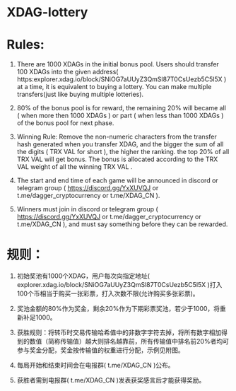 # XDAG-lottery
# Rules:
1. There are 1000 XDAGs in the initial bonus pool. Users should transfer 100 XDAGs into the given address( https:explorer.xdag.io/block/SNiOG7aUUyZ3QmSl87T0CsUezb5C5l5X ) at a time, it is equivalent to buying a lottery. You can make multiple transfers(just like buying multiple lotteries).

2. 80% of the bonus pool is for reward, the remaining 20% will became all ( when more then 1000 XDAGs ) or part ( when less than 1000 XDAGs ) of the bonus pool for next phase.

3. Winning Rule: Remove the non-numeric characters from the transfer hash generated when you transfer XDAG, and the bigger the sum of all the digits ( TRX VAL for short ), the higher the ranking. the top 20% of all TRX VAL will get bonus. The bonus is allocated according to the TRX VAL weight of all the winning TRX VAL .

4. The start and end time of each game will be announced in discord or telegram group ( https://discord.gg/YxXUVQJ or t.me/dagger_cryptocurrency or t.me/XDAG_CN ).

5. Winners must join in discord or telegram group ( https://discord.gg/YxXUVQJ or t.me/dagger_cryptocurrency or t.me/XDAG_CN ), and must say something before they can be rewarded.


# 规则：
1. 初始奖池有1000个XDAG，用户每次向指定地址( explorer.xdag.io/block/SNiOG7aUUyZ3QmSl87T0CsUezb5C5l5X )打入100个币相当于购买一张彩票，打入次数不限(允许购买多张彩票)。

2. 奖池金额的80%作为奖金，剩余20%作为下期彩票奖池，若少于1000，将重新补足1000。

3. 获胜规则：将转币时交易传输哈希值中的非数字字符去掉，将所有数字相加得到的数值（简称传输值）越大则排名越靠前，所有传输值中排名前20%者均可参与奖金分配，奖金按传输值的权重进行分配，示例见附图。

4. 每局开始和结束时间会在电报群( t.me/XDAG_CN )公布。

5. 获胜者需到电报群( t.me/XDAG_CN )发表获奖感言后才能获得奖励。
